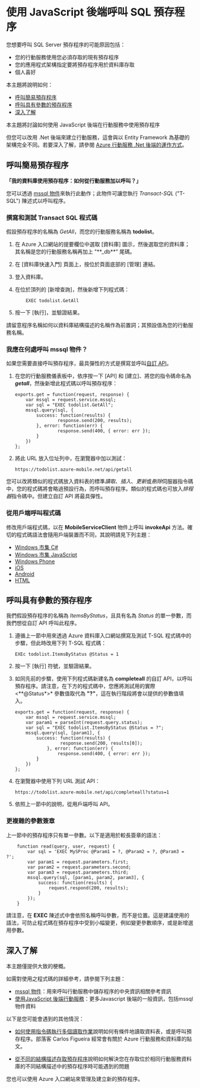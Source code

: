 <properties pageTitle="Calling SQL stored procedures with a JavaScript back end" metaKeywords="stored procedures, SQL, mobile devices, Azure" description="explains how to use SQL stored procedures in a mobile services JavaScript backed." metaCanonical="" services="mobile-services" documentationCenter="Mobile" title="Calling SQL stored procedures with a JavaScript back end" authors="ricksal" solutions="" manager="dwrede" editor="" />

<tags ms.service="mobile-services" ms.workload="mobile" ms.tgt_pltfrm="mobile-multiple" ms.devlang="multiple" ms.topic="article" ms.date="01/01/1900" ms.author="ricksal"></tags>

# 使用 JavaScript 後端呼叫 SQL 預存程序

您想要呼叫 SQL Server 預存程序的可能原因包括：

-   您的行動服務使用您必須存取的現有預存程序
-   您的應用程式架構指定要將預存程序用於資料庫存取
-   個人喜好

本主題將說明如何：

-   [呼叫簡易預存程序][]
-   [呼叫具有參數的預存程序][]
-   [深入了解][]

本主題將討論如何使用 JavaScript 後端在行動服務中使用預存程序

但您可以改用 .Net 後端來建立行動服務，這會與以 Entity Framework 為基礎的架構完全不同。若要深入了解，請參閱 [Azure 行動服務 .Net 後端的運作方式][]。

## 呼叫簡易預存程序

**「我的資料庫使用預存程序：如何從行動服務加以呼叫？」**

您可以透過 [mssql 物件][]來執行此動作；此物件可讓您執行 *Transact-SQL* ("T-SQL") 陳述式以呼叫程序。

### 撰寫和測試 Transact SQL 程式碼

假設預存程序的名稱為 *GetAll*，而您的行動服務名稱為 **todolist**。

1.  在 Azure 入口網站的提要欄位中選取 [資料庫] 圖示，然後選取您的資料庫；其名稱是您的行動服務名稱再加上 "\*\*\_db\*\*" 尾碼。

2.  在 [資料庫快速入門] 頁面上，按位於頁面底部的 [管理] 連結。

3.  登入資料庫。

4.  在位於頂列的 [新增查詢]，然後新增下列程式碼：

            EXEC todolist.GetAll

5.  按一下 [執行]，並驗證結果。

請留意程序名稱如何以資料庫結構描述的名稱作為前置詞；其預設值為您的行動服務名稱。

### 我應在何處呼叫 mssql 物件？

如果您需要直接呼叫預存程序，最具彈性的方式是撰寫並呼叫[自訂 API][]。

1.  在您的行動服務儀表板中，依序按一下 [API] 和 [建立]、將您的指令碼命名為 ***getall***，然後新增此程式碼以呼叫預存程序：

        exports.get = function(request, response) {
            var mssql = request.service.mssql;
            var sql = "EXEC todolist.GetAll";
            mssql.query(sql, {
                success: function(results) {                          
                        response.send(200, results); 
                }, error: function(err) {
                        response.send(400, { error: err });        
                }
            })
        };

2.  將此 URL 放入位址列中，在瀏覽器中加以測試：

        https://todolist.azure-mobile.net/api/getall

您可以改將類似的程式碼放入資料表的標準*讀取*、*插入*、*更新*或*刪除*伺服器指令碼中，您的程式碼將會略過預設行為，而呼叫預存程序。類似的程式碼也可放入*排程器*指令碼中。但建立自訂 API 將最具彈性。

### 從用戶端呼叫程式碼

修改用戶端程式碼，以在 **MobileServiceClient** 物件上呼叫 **invokeApi** 方法。確切的程式碼語法會隨用戶端裝置而不同，其說明請見下列主題：

-   [Windows 市集 C\#][]
-   [Windows 市集 JavaScript][]
-   [Windows Phone][]
-   [iOS][]
-   [Android][]
-   [HTML][]

## <a name="parameters"></a>呼叫具有參數的預存程序

我們假設預存程序的名稱為 *ItemsByStatus*，且具有名為 *Status* 的單一參數，而我們想從自訂 API 呼叫此程序。

1.  遵循上一節中用來透過 Azure 資料庫入口網站撰寫及測試 T-SQL 程式碼中的步驟，但此時改用下列 T-SQL 程式碼：

        EXEc todolist.ItemsByStatus @Status = 1

2.  按一下 [執行] 符號，並驗證結果。

3.  如同先前的步驟，使用下列程式碼新建名為 **completeall** 的自訂 API，以呼叫預存程序。請注意，在下方的程式碼中，您應將測試用的實際 <**@Status*>\* 參數值取代為 **"?"**，這在執行階段將會以提供的參數值填入。

        exports.get = function(request, response) { 
            var mssql = request.service.mssql;
            var param1 = parseInt(request.query.status);
            var sql = "EXEC todolist.ItemsByStatus @Status = ?";
            mssql.query(sql, [param1], {
                success: function(results) { 
                         response.send(200, results[0]); 
                    }, error: function(err) {
                        response.send(400, { error: err });        
                }
            })
        };

4.  在瀏覽器中使用下列 URL 測試 API：

        https://todolist.azure-mobile.net/api/completeall?status=1

5.  依照上一節中的說明，從用戶端呼叫 API。

### 更複雜的參數簽章

上一節中的預存程序只有單一參數。以下是適用於較長簽章的語法：

        function read(query, user, request) {
            var sql = 'EXEC MySProc @Param1 = ?, @Param2 = ?, @Param3 = ?';
            var param1 = request.parameters.first;
            var param2 = request.parameters.second;
            var param3 = request.parameters.third;
            mssql.query(sql, [param1, param2, param3], {
                success: function(results) {
                    request.respond(200, results);
                }
            });
        }

請注意，在 **EXEC** 陳述式中會依照名稱呼叫參數，而不是位置。這是建議使用的語法，可防止程式碼在預存程序中受到小幅變更，例如變更參數順序，或是新增選用參數。

## <a name="more"></a>深入了解

本主題僅提供大致的梗概。

如需對使用之程式碼的詳細參考，請參閱下列主題：

-   [mssql 物件]：用來呼叫行動服務中儲存程序的中央資訊相關參考資訊
-   [使用JavaScript 後端行動服務]：更多Javascript 後端的一般資訊，包括mssql 物件資料

以下是您可能會遇到的其他情況：

-   [如何使用指令碼執行多個讀取作業][]說明如何有條件地讀取資料表，或是呼叫預存程序。部落客 Carlos Figueira 經常會有關於 Azure 行動服務和資料庫的貼文。

-   [從不同的結構描述存取預存程序][]說明如何解決您在存取位於相同行動服務資料庫的不同結構描述中的預存程序時可能遇到的問題

您也可以使用 Azure 入口網站來管理及建立新的預存程序。

<!-- Anchors. --> 
<!-- URLs. -->

  [呼叫簡易預存程序]: #simple
  [呼叫具有參數的預存程序]: #parameters
  [深入了解]: #more
  [Azure 行動服務 .Net 後端的運作方式]: http://curah.microsoft.com/64518/how-the-azure-mobile-services-net-backend-works
  [mssql 物件]: http://msdn.microsoft.com/en-us/library/windowsazure/jj554212.aspx
  [自訂 API]: http://msdn.microsoft.com/en-us/library/windowsazure/dn280974.aspx
  [Windows 市集 C\#]: http://azure.microsoft.com/zh-tw/documentation/articles/mobile-services-windows-store-dotnet-call-custom-api/
  [Windows 市集 JavaScript]: http://azure.microsoft.com/zh-tw/documentation/articles/mobile-services-windows-store-javascript-call-custom-api/
  [Windows Phone]: http://azure.microsoft.com/zh-tw/documentation/articles/mobile-services-windows-phone-call-custom-api/
  [iOS]: http://azure.microsoft.com/zh-tw/documentation/articles/mobile-services-ios-call-custom-api/
  [Android]: http://azure.microsoft.com/zh-tw/documentation/articles/mobile-services-android-call-custom-api/
  [HTML]: http://azure.microsoft.com/zh-tw/documentation/articles/mobile-services-html-call-custom-api/
  [如何使用指令碼執行多個讀取作業]: http://social.msdn.microsoft.com/Forums/windowsazure/en-US/fccf4ae7-f43c-4c2d-8518-32e2df84a824/how-do-i-do-more-than-1-read-operation-by-scripting?forum=azuremobile
  [從不同的結構描述存取預存程序]: http://blogs.msdn.com/b/jpsanders/archive/2013/05/02/windows-azure-mobile-services-accessing-a-stored-procedure-from-a-different-schema.aspx
  [使用JavaScript 後端行動服務]: http://azure.microsoft.com/zh-tw/documentation/articles/mobile-services-how-to-use-server-scripts/
  [mssql 物件]: http://msdn.microsoft.com/en-us/library/windowsazure/jj554212.aspx